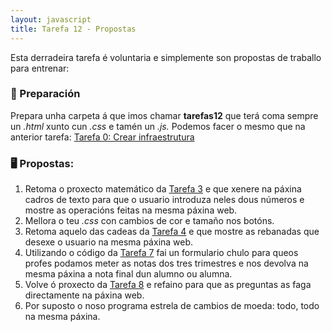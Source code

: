 ```yaml
---
layout: javascript
title: Tarefa 12 - Propostas
---
```


Esta derradeira tarefa é voluntaria e  simplemente son propostas de traballo para entrenar:

### 🧺 Preparación

Prepara unha carpeta á que imos chamar **tarefas12** que terá coma sempre un *.html* xunto cun *.css* e tamén un *.js.* Podemos facer o mesmo que na anterior tarefa: [ Tarefa 0: Crear infraestrutura](../t0)


### 🖥 Propostas:

1. Retoma o proxecto matemático da [Tarefa 3](../t03) e que xenere na páxina cadros de texto para que o usuario introduza neles dous números e mostre as operacións feitas na mesma páxina web.
1. Mellora o teu _.css_ con cambios de cor e tamaño nos botóns.
1. Retoma aquelo das cadeas da  [ Tarefa 4](../t04) e que mostre as rebanadas que desexe o usuario na mesma páxina web.
1. Utilizando o código da  [ Tarefa 7](../t07) fai un formulario chulo para queos profes podamos meter as notas dos tres trimestres e nos devolva na mesma páxina a nota final dun alumno ou alumna.
1. Volve ó proxecto da [ Tarefa 8](../t08) e refaino para que as preguntas as faga directamente na páxina web.
1. Por suposto o noso programa estrela de cambios de moeda: todo, todo na mesma páxina.
